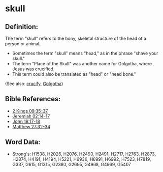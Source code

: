# skull #

## Definition: ##

The term "skull" refers to the bony, skeletal structure of the head of a person or animal.

* Sometimes the term "skull" means "head," as in the phrase "shave your skull."
* The term "Place of the Skull" was another name for Golgotha, where Jesus was crucified.
* This term could also be translated as "head" or "head bone."

(See also: [crucify](../kt/crucify.md), [Golgotha](../names/golgotha.md))

## Bible References: ##

* [2 Kings 09:35-37](rc://en/tn/help/2ki/09/35)
* [Jeremiah 02:14-17](rc://en/tn/help/jer/02/14)
* [John 19:17-18](rc://en/tn/help/jhn/19/17)
* [Matthew 27:32-34](rc://en/tn/help/mat/27/32)

## Word Data: ##

* Strong's: H1538, H2026, H2076, H2490, H2491, H2717, H2763, H2873, H2874, H4191, H4194, H5221, H6936, H6991, H6992, H7523, H7819, G337, G615, G1315, G2380, G2695, G4968, G4969, G5407
